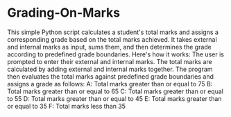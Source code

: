 # Grading-On-Marks
This simple Python script calculates a student's total marks and assigns a corresponding grade based on the total marks achieved. It takes external and internal marks as input, sums them, and then determines the grade according to predefined grade boundaries. Here's how it works:
The user is prompted to enter their external and internal marks.
The total marks are calculated by adding external and internal marks together.
The program then evaluates the total marks against predefined grade boundaries and assigns a grade as follows:
A: Total marks greater than or equal to 75
B: Total marks greater than or equal to 65
C: Total marks greater than or equal to 55
D: Total marks greater than or equal to 45
E: Total marks greater than or equal to 35
F: Total marks less than 35
